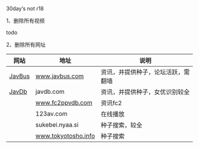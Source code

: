 30day‘s not r18 

1、删除所有视频

todo

2、删除所有网址

| 网站                                                         | 地址                | 说明                               |
| ------------------------------------------------------------ | ------------------- | ---------------------------------- |
| [JavBus](https://www.javbus.com/forum/static/image/common/logo_javbus.png) | www.javbus.com      | 资讯，并提供种子，论坛活跃，需翻墙 |
| [JavDb](https://c0.jdbstatic.com/images/logo_120x120.png)    | javdb.com           | 资讯，并提供种子，女优识别较全     |
|                                                              | www.fc2ppvdb.com    | 资讯fc2                            |
|                                                              | 123av.com           | 在线播放                           |
|                                                              | sukebei.nyaa.si     | 种子搜索，较全                     |
|                                                              | www.tokyotosho.info | 种子搜索                           |

